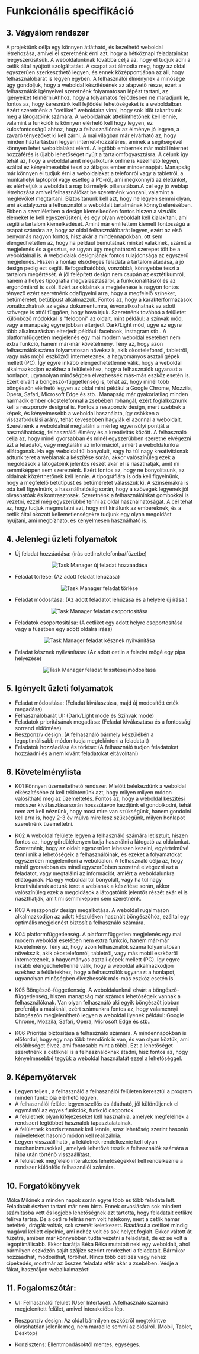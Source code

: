 # Funkcionális specifikáció


## 3. Vágyálom rendszer

A projektünk célja egy könnyen átlátható, és kezelhető weboldal létrehozása,
amivel el szeretnénk érni azt, hogy a hétköznapi feladatainkat leegyszerűsítsük.
A weboldalunknak továbbá célja az, hogy el tudjuk adni a cetlik által nyújtott szolgáltatást.
A csapat azt álmodta meg, hogy az oldal egyszerűen szerkeszthető legyen, és ennek középpontjában az áll,
hogy felhasználóbarát is legyen egyben. A felhasználói élménynek a minősége úgy gondoljuk, hogy a weboldal 
készítésének az alapvető része, ezért a felhasználók igényeivel szeretnénk folyamatosan lépést tartani, az igényeiket
felmérni.Ahhoz, hogy a folyamatos fejlődésben ne maradjunk le, fontos az, hogy keresnünk kell fejlődési lehetőségeket
is a weboldalban. Azért szeretnénk a "cetliket" weboldalra vinni, hogy sok időt takarítsunk meg a látogatóink számára.
A weboldalnak áttekinthetőnek kell lennie, valamint a funkciók is könnyen elérhető kell hogy legyen, ez kulcsfontosságú 
ahhoz, hogy a felhasználónak az élménye jó legyen, a zavaró tényezőket ki kell zárni. A mai világban már elvárható az,
hogy minden háztartásban legyen internet-hozzáférés, aminek a segítségével könnyen lehet weboldalakat elérni. A legtöbb 
embernek már mobil internet hozzáférés is újabb lehetőséget nyújt a tartalomfogyasztásra. A célunk így tehát az, hogy 
a weboldal amit megalkotunk online is kezelhető legyen, ezáltal ez kényelmesebbé teszi az átlagos ember mindennapjait. Manapság
már könnyen el tudjuk érni a weboldalakat a telefonról vagy a tabletről, a munkahelyi laptopról vagy esetleg a PC-ről, ami 
megkönnyíti az életünket, és elérhetjük a weboldalt a nap bármelyik pillanatában.A cél egy jó weblap létrehozása amivel
felhasználókat be szeretnénk vonzani, valamint a meglévőket megtartani.
Biztosítanunk kell azt, hogy ne legyen semmi olyan, ami akadályozná a felhasználót a weboldalt tartalmának könnyű 
elérésében. Ebben a szemléletben a design kiemelkedően fontos hiszen a vizuális elemeket le kell egyszerűsíteni, és egy olyan
weboldalt kell kialakítani, ami segíti a tartalom kiemelkedését.
Amint már említettem kiemelt fontosságú a csapat számára az, hogy az oldal felhasználóbarát legyen, ezért az első benyomás 
nagyon fontos, hisz akár a mindennapokban, ott sem elengedhetetlen az, hogy ha például bemutatnak minket valakinek, számít a
megjelenés és a gesztus, ez ugyan úgy meghatározó szerepet tölt be a weboldalnál is.
A weboldalak designjának fontos tulajdonsága az egyszerű megjelenés. Hiszen a honlap elsődleges feladata a 
tartalom átadása, a jó design pedig ezt segíti. Befogadhatóbbá, vonzóbbá, könnyebbé teszi a tartalom megértését.
A jól felépített design nem csupán az esztétikumról, hanem a helyes tipográfia megválasztásáról, a funkcionalitásról
és az ergonómiáról is szól.
Ezért az oldalnak a megjelenése is nagyon fontos tényező ezért szeretnénk odafigyelni arra, hogy a 
megfelelő színeket, betűméretet, betűtípust alkalmazzuk. Fontos az, hogy a karakterformázások vonatkozhatnak az egész
dokumentumra, ésvonatkozhatnak az adott szövegre is attól függően, hogy hova írjuk. Szeretnénk továbbá a felületet 
különböző módokkal is "feldobni" az oldalt, mint például: a színvak mód, vagy a manapság egyre jobban elterjedt Dark/Light mód,
ugye ez egyre több alkalmazásban elterjedt például: facebook, instagram stb..
A platformfüggetlen megjelenés egy mai modern weboldal esetében nem extra funkció, hanem már-már követelmény. Tény az, hogy azon felhasználók
száma folyamatosan növekszik, akik okostelefonról, tabletről, vagy más mobil eszközről interneteznek, a hagyományos asztali gépek mellett (PC).
Így egyre inkább elengedhetetlenné válik, hogy a weboldal alkalmazkodjon ezekhez a felületekhez, hogy a felhasználók 
ugyanazt a honlapot, ugyanolyan minőségben élvezhessék más-más eszköz esetén is. Ezért elvárt a böngésző-függetlenség is, tehát az,
hogy minél több böngészőn elérhető legyen az oldal mint például a Google Chrome, Mozzila, Opera, Safari, Microsoft Edge és stb..
Manapság már gyakorlatilag minden harmadik ember okostelefonnal a zsebében rohangál, ezért foglalkoznunk kell a reszponzív designal is.
Fontos a reszponzív design, mert szebbek a képek, és kényelmesebb a weboldal használata,
így csökken a visszafordulási arány, tehát kevesebben hagyják el azonnal a weboldalt.
Szeretnénk a weboldalnál megtalálni a mérleg egyensúlyi pontját a használhatóság, felhasználói élmény és a kreativitás között.
A felhasználó célja az, hogy minél gyorsabban és minél egyszerűbben szeretné elvégezni azt a feladatot, vagy megtalálni az 
információt, amiért a weboldalunkra ellátoganak. Ha egy weboldal túl bonyolult, vagy ha túl nagy kreativitásnak adtunk teret
a weblanak a készítése során, akkor valószínüleg ezek a megoldások a látogatóink jelentős részét akár el is riaszthatják,
amit mi semmiképpen sem szeretnénk. Ezért fontos az, hogy ne bonyolítsunk, az oldalnak közérthetőnek kell lennie.
A tipográfiára is oda kell figyelnünk, hogy a megfelelő betűtípust és betűméretet válasszuk ki. A színsémákra is oda kell figyelnünk,
a használhatóság során, hogy a szövegek legyenek jól olvashatóak és kontrasztosak. Szeretnénk a felhasználóinkat gombokkal is vezetni, 
ezzel még egyszerűbbé tenni az oldal használhatóságát.
A cél tehát az, hogy tudjuk megmutatni azt, hogy mit kínálunk az embereknek, 
és a cetlik által okozott kellemetlenségekre tudjunk egy olyan megoldást nyújtani, ami megbízható, és kényelmesen
használható is.

## 4. Jelenlegi üzleti folyamatok
 
* Új feladat hozzáadása: (írás cetlire/telefonba/füzetbe)
<p align="center">
<img src="src/uj_feladat_hozzaadasa.png" title="Task Manager új feladat hozzáadása">
</p>

* Feladat törlése: (Az adott feladat lehúzása)
<p align="center">
<img src="src/feladat_torlese.png" title="Task Manager feladat törlése">
</p>

* Feladat módosítása: (Az adott feladatot lehúzása és a helyére új írása.)
<p align="center">
<img src="src/feladat_csoportositasa.png" title="Task Manager  feladat csoportosítása">
</p>

* Feladatok csoportosítása: (A cetliket egy adott helyre csoportosítása vagy a füzetben egy adott oldalra írása)
<p align="center">
<img src="src/feladat_kesznek_nyilvanitasa.png" title="Task Manager feladat késznek nyilvánítása">
</p>

* Feladat késznek nyilvánítása: (Az adott cetlin a feladat mögé egy pipa helyezése)
<p align="center">
<img src="src/feladat_modositasa.png" title="Task Manager feladat frissítése/módosítása">
</p>

## 5. Igényelt üzleti folyamatok
- Feladat módosítása: (Feladat kiválasztása, majd új modosítótt érték megadása)
- Felhasználóbarát UI: (Dark/Light mode és Színvak mode)
- Feladatok prioritásának megadása: (Feladat kiválasztása és a fontossági sorrend eldöntése)
- Reszponzív design: (A felhasználó bármely készülékén a legoptimálisabb módon tudja megtekinteni a feladatait)
- Feladatok hozzáadása és törlése: (A felhasználó tudjon feladatokat hozzáadni és a nem kívánt feladatokat eltávolítani)

## 6. Követelménylista
* K01 Könnyen üzemeltethető rendszer. Mielőtt belekezdünk a weboldal elkészítésébe át kell tekintenünk azt, hogy milyen 
milyen módon valósítható meg az üzemeltetés. Fontos az, hogy a weboldal készítési módszer kiválasztása során hosszútávon kezdjünk
el gondolkodni, tehát nem azt kell néznünk, hogy most mire van szükségünk, hanem gondolni kell arra is, hogy 2-3 év múlva
mire lesz szükségünk, milyen honlapot szeretnénk üzemeltetni.

* K02 A weboldal felülete legyen a felhasználó számára letisztult, hiszen fontos az, hogy gördülékenyen tudja használni a 
látogató az oldalunkat. Szeretnénk, hogy az oldalt egyszerűen lehessen kezelni, egyértelművé tenni mik a lehetőségeik a felhasználóinak, 
és ezeket a folyamatokat egyszerűen megjeleníteni a weboldalon. A felhasználó célja az, hogy minél gyorsabban és minél egyszerűbben szeretné elvégezni
 azt a feladatot, vagy megtalálni az információt, amiért a weboldalunkra ellátoganak. Ha egy weboldal túl bonyolult, vagy
ha túl nagy kreativitásnak adtunk teret a weblanak a készítése során, akkor valószínüleg ezek a megoldások a látogatóink jelentős részét akár el is riaszthatják,
amit mi semmiképpen sem szeretnénk.

* K03 A reszponzív design megalkotása. A weboldal rugalmason alkalmazkodjon az adott készüléken használt böngészőhöz, ezáltal 
egy optimális megjelenést biztosít a felhasználó számára.

* K04 platformfüggetlenség. A platformfüggetlen megjelenés egy mai modern weboldal esetében nem extra funkció, hanem már-már követelmény. 
Tény az, hogy azon felhasználók száma folyamatosan növekszik, akik okostelefonról, tabletről, vagy más mobil eszközről interneteznek,
a hagyományos asztali gépek mellett (PC).
Így egyre inkább elengedhetetlenné válik, hogy a weboldal alkalmazkodjon ezekhez a felületekhez, hogy a felhasználók ugyanazt a honlapot, ugyanolyan minőségben
élvezhessék más-más eszköz esetén is.

* K05 Böngésző-függetlenség. A weboldalunknál elvárt a böngésző-függetlenség, hiszen manapság már számos lehetőségeik vannak a felhasználóknak.
Van olyan felhasználó aki egyik böngészőt jobban preferálja a másiknál, ezért számunkra fontos az, hogy valamennyi böngészőn megjeleníthető 
legyen a weboldal ilyenek például: Google Chrome, Mozzila, Safari, Opera, Microsoft Edge és stb..

* K06 Prioritás biztosítása a felhasználó számára. A mindennapokban is előfordul, hogy egy nap több teendőnk is van, és van olyan köztük, 
ami elsőbbséget élvez, ami fontosabb mint a többi. Ezt a lehetőséget szeretnénk a cetliknél is a felhasználóknak átadni, hisz fontos az, hogy 
kényelmesebbé tegyük a weboldal használatát ezzel a lehetőséggel.

## 9. Képernyőtervek

- Legyen teljes , a felhasználó a felhasználói felületen keresztül a program minden funkciója elérhető legyen.
- A felhasználói felület legyen szellős és átlátható, jól különüljenek el egymástól az egyes funkciók, funkció csoportok.
- A felületnek olyan kifejezéseket kell használnia, amelyek megfelelnek a rendszert legtöbbet használók tapasztalatainak.
- A felületnek konzisztensnek kell lennie, azaz lehetőség szerint hasonló műveleteket hasonló módon kell realizálnia.
- Legyen visszaállíható , a felületnek rendelkeznie kell olyan mechanizmusokkal , amelyek lehetővé teszik a felhasználók számára a hiba után történő visszaállítást.
- A felületnek megfelelő interakciós lehetőségekkel kell rendelkeznie a rendszer különféle felhasználói számára.

## 10. Forgatókönyvek
Móka Mikinek a minden napok során egyre több és több feladata lett. Feladatait észben tartani már nem bírta. Ennek orvoslására sok mindent számításba vett és legjobb lehetőségnek azt tartotta, hogy feladatait cetlikre felírva tartsa.
De a cetlire felírás nem volt hatékony, mert a cetlik hamar beteltek, drágák voltak, sok szemét keletkezett. Ráadásul a cetliket mindig magával kellett cipelnie, ami nehéz volt és sok helyet foglalt. 
Ekkor váltott át füzetre, amiben már könnyebben tudta vezetni a feladatait, de ez se volt a legoptimálisabb. Ekkor barátja Béka Réka mutatott neki egy weboldalt, ahol bármilyen eszközön saját szájíze szerint rendezheti a feladatait. 
Bármikor hozzáadhat, módosíthat, törölhet. Nincs több cetlizés vagy nehéz cipekedés, mostmár az összes feladata elfér akár a zsebében. Védje a fákat, használjon webalkalmazást!

## 11. Fogalomszótár:

* UI: Felhasználói felület (User Interface). A felhasználó számára megjelenített felület, amivel interakcióba lép.

* Reszponzív design: Az oldal bármilyen eszközről megtekintve olvashatóan jelenik meg, nem marad le semmi az oldalról. (Mobil, Tablet, Desktop)

* Konzisztens: Ellentmondásoktól mentes, egységes.
